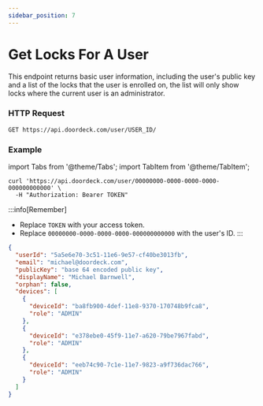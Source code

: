 ```yaml
---
sidebar_position: 7
---
```


# Get Locks For A User

This endpoint returns basic user information, including the user's public key and a list of the locks that the user is
enrolled on, the list will only show locks where the current user is an administrator.

### HTTP Request

`GET https://api.doordeck.com/user/USER_ID/`

### Example

import Tabs from '@theme/Tabs';
import TabItem from '@theme/TabItem';

<Tabs>
<TabItem value="request" label="Request">

```shell showLineNumbers title="CURL"
curl 'https://api.doordeck.com/user/00000000-0000-0000-0000-000000000000' \
  -H "Authorization: Bearer TOKEN"
```

:::info[Remember]
* Replace `TOKEN` with your access token.
* Replace `00000000-0000-0000-0000-000000000000` with the user's ID.
:::

</TabItem>
<TabItem value="response" label="Response">

```json showLineNumbers title="JSON"
{
  "userId": "5a5e6e70-3c51-11e6-9e57-cf40be3013fb",
  "email": "michael@doordeck.com",
  "publicKey": "base 64 encoded public key",
  "displayName": "Michael Barnwell",
  "orphan": false,
  "devices": [
    {
      "deviceId": "ba8fb900-4def-11e8-9370-170748b9fca8",
      "role": "ADMIN"
    },
    {
      "deviceId": "e378ebe0-45f9-11e7-a620-79be7967fabd",
      "role": "ADMIN"
    },
    {
      "deviceId": "eeb74c90-7c1e-11e7-9823-a9f736dac766",
      "role": "ADMIN"
    }
  ]
}
```

</TabItem>
</Tabs>
